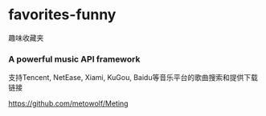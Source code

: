 # favorites-funny
趣味收藏夹

### A powerful music API framework

支持Tencent, NetEase, Xiami, KuGou, Baidu等音乐平台的歌曲搜索和提供下载链接

https://github.com/metowolf/Meting
